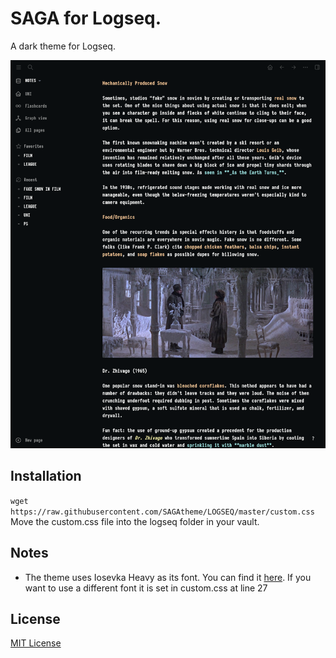 # SAGA for Logseq.

A dark theme for Logseq.

![Screenshot](./screenshot.png) </br>

## Installation
`wget https://raw.githubusercontent.com/SAGAtheme/LOGSEQ/master/custom.css` </br>
Move the custom.css file into the logseq folder in your vault. 


## Notes
- The theme uses Iosevka Heavy as its font. You can find it [here](https://github.com/be5invis/Iosevka). If you want to use a different font it is set in custom.css at line 27 </br>

## License

[MIT License](./LICENSE)


